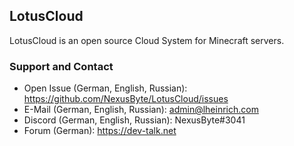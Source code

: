 ## LotusCloud

LotusCloud is an open source Cloud System for Minecraft servers.

### Support and Contact
- Open Issue (German, English, Russian): https://github.com/NexusByte/LotusCloud/issues
- E-Mail (German, English, Russian): admin@lheinrich.com
- Discord (German, English, Russian): NexusByte#3041
- Forum (German): https://dev-talk.net
